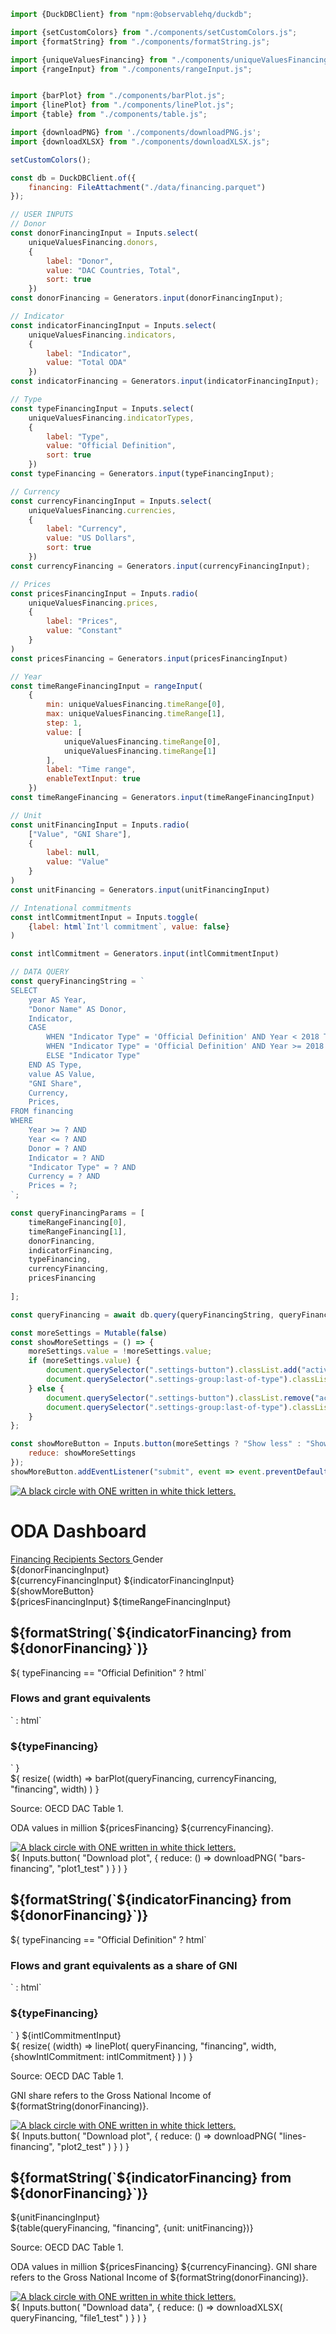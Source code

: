 ```js 
import {DuckDBClient} from "npm:@observablehq/duckdb";

import {setCustomColors} from "./components/setCustomColors.js";
import {formatString} from "./components/formatString.js";

import {uniqueValuesFinancing} from "./components/uniqueValuesFinancing.js";
import {rangeInput} from "./components/rangeInput.js";


import {barPlot} from "./components/barPlot.js";
import {linePlot} from "./components/linePlot.js";
import {table} from "./components/table.js";

import {downloadPNG} from './components/downloadPNG.js';
import {downloadXLSX} from "./components/downloadXLSX.js";
```

```js
setCustomColors();
```

```js
const db = DuckDBClient.of({
    financing: FileAttachment("./data/financing.parquet")
});
```

```js
// USER INPUTS
// Donor
const donorFinancingInput = Inputs.select(
    uniqueValuesFinancing.donors,
    {
        label: "Donor",
        value: "DAC Countries, Total",
        sort: true
    })
const donorFinancing = Generators.input(donorFinancingInput);

// Indicator
const indicatorFinancingInput = Inputs.select(
    uniqueValuesFinancing.indicators,
    {
        label: "Indicator",
        value: "Total ODA"
    })
const indicatorFinancing = Generators.input(indicatorFinancingInput);

// Type
const typeFinancingInput = Inputs.select(
    uniqueValuesFinancing.indicatorTypes,
    {
        label: "Type",
        value: "Official Definition",
        sort: true
    })
const typeFinancing = Generators.input(typeFinancingInput);

// Currency
const currencyFinancingInput = Inputs.select(
    uniqueValuesFinancing.currencies,
    {
        label: "Currency",
        value: "US Dollars",
        sort: true
    })
const currencyFinancing = Generators.input(currencyFinancingInput);

// Prices
const pricesFinancingInput = Inputs.radio(
    uniqueValuesFinancing.prices,
    {
        label: "Prices",
        value: "Constant"
    }
)
const pricesFinancing = Generators.input(pricesFinancingInput)

// Year
const timeRangeFinancingInput = rangeInput(
    {
        min: uniqueValuesFinancing.timeRange[0],
        max: uniqueValuesFinancing.timeRange[1],
        step: 1,
        value: [
            uniqueValuesFinancing.timeRange[0],
            uniqueValuesFinancing.timeRange[1]
        ],
        label: "Time range",
        enableTextInput: true
    })
const timeRangeFinancing = Generators.input(timeRangeFinancingInput)

// Unit
const unitFinancingInput = Inputs.radio(
    ["Value", "GNI Share"],
    {
        label: null,
        value: "Value"
    }
)
const unitFinancing = Generators.input(unitFinancingInput)

// Intenational commitments
const intlCommitmentInput = Inputs.toggle(
    {label: html`Int'l commitment`, value: false}
)

const intlCommitment = Generators.input(intlCommitmentInput)
```

```js
// DATA QUERY
const queryFinancingString = `
SELECT 
    year AS Year,
    "Donor Name" AS Donor,
    Indicator,
    CASE 
        WHEN "Indicator Type" = 'Official Definition' AND Year < 2018 THEN 'Flow'
        WHEN "Indicator Type" = 'Official Definition' AND Year >= 2018 THEN 'Grant Equivalent'
        ELSE "Indicator Type"
    END AS Type,
    value AS Value,
    "GNI Share",
    Currency,
    Prices,
FROM financing
WHERE 
    Year >= ? AND 
    Year <= ? AND
    Donor = ? AND 
    Indicator = ? AND
    "Indicator Type" = ? AND 
    Currency = ? AND 
    Prices = ?;
`;

const queryFinancingParams = [
    timeRangeFinancing[0],
    timeRangeFinancing[1],
    donorFinancing,
    indicatorFinancing,
    typeFinancing,
    currencyFinancing,
    pricesFinancing
    
];

const queryFinancing = await db.query(queryFinancingString, queryFinancingParams);
```

```js
const moreSettings = Mutable(false)
const showMoreSettings = () => {
    moreSettings.value = !moreSettings.value;
    if (moreSettings.value) {
        document.querySelector(".settings-button").classList.add("active")
        document.querySelector(".settings-group:last-of-type").classList.remove("hidden")
    } else {
        document.querySelector(".settings-button").classList.remove("active")
        document.querySelector(".settings-group:last-of-type").classList.add("hidden")
    }
};
```

```js
const showMoreButton = Inputs.button(moreSettings ? "Show less" : "Show more", {
    reduce: showMoreSettings
});
showMoreButton.addEventListener("submit", event => event.preventDefault());
```

<div class="title-container" xmlns="http://www.w3.org/1999/html">
    <div class="title-logo">
        <a href="https://data.one.org/" target="_blank">
            <img src="./ONE-logo-black.png" alt="A black circle with ONE written in white thick letters.">
        </a>
    </div>
    <h1 class="title-text">
        ODA Dashboard
    </h1>
</div>

<div class="header card">
    <a class="view-button active" href="./">
        Financing
    </a>
    <a class="view-button" href="./recipients">
        Recipients
    </a>
    <a class="view-button" href="./sectors">
        Sectors
    </a>
    <a class="view-button">
        Gender
    </a>
</div>

<div class="settings card">
    <div class="settings-group">
        ${donorFinancingInput}
    </div>
    <div class="settings-group">
        ${currencyFinancingInput}
        ${indicatorFinancingInput}
    </div>
    <div class="settings-button">
        ${showMoreButton}
    </div>
    <div class="settings-group hidden">
        ${pricesFinancingInput}
        ${timeRangeFinancingInput}
    </div>
</div>
<div class="grid grid-cols-2">
    <div class="card">
        <div  class="plot-container" id="bars-financing">
            <h2 class="plot-title">
                ${formatString(`${indicatorFinancing} from ${donorFinancing}`)}
            </h2>
            <div class="plot-subtitle-panel">
                ${
                    typeFinancing == "Official Definition"
                    ? html`<h3 class="plot-subtitle"><span class="flow-label-subtitle">Flows</span> and <span class="ge-label-subtitle">grant equivalents</span></h3>`
                    : html`<h3 class="plot-subtitle">${typeFinancing}</h3>`
                }
            </div>
            ${
            resize(
            (width) => barPlot(queryFinancing, currencyFinancing, "financing", width)
            )
            }
            <div class="bottom-panel">
                <div class="text-section">
                    <p class="plot-source">Source: OECD DAC Table 1.</p>
                    <p class="plot-note">ODA values in million ${pricesFinancing} ${currencyFinancing}.</p>
                </div>
                <div class="logo-section">
                    <a href="https://data.one.org/" target="_blank">
                        <img src="./ONE-logo-black.png" alt="A black circle with ONE written in white thick letters.">
                    </a>
                </div>
            </div>
        </div>
        <div class="download-panel">
            ${  
            Inputs.button(
            "Download plot", 
            {
            reduce: () => downloadPNG(
            "bars-financing",
            "plot1_test"
            )
            }   
            )
            }
        </div>
    </div>
    <div class="card">
        <div class="plot-container" id="lines-financing">
            <h2 class="plot-title">
                ${formatString(`${indicatorFinancing} from ${donorFinancing}`)}
            </h2>
            <div class="plot-subtitle-panel">
                ${
                    typeFinancing == "Official Definition"
                    ? html`<h3 class="plot-subtitle"><span class="flow-label-subtitle">Flows</span> and <span class="ge-label-subtitle">grant equivalents</span> as a share of GNI</h3>`
                    : html`<h3 class="plot-subtitle">${typeFinancing}</h3>`
                }
                ${intlCommitmentInput}
            </div>
            ${
            resize(
                (width) => linePlot(
                    queryFinancing, 
                    "financing", 
                    width,
                    {showIntlCommitment: intlCommitment}
                    )
                )
            }
            <div class="bottom-panel">
                <div class="text-section">
                    <p class="plot-source">Source: OECD DAC Table 1.</p>
                    <p class="plot-note">GNI share refers to the Gross National Income of ${formatString(donorFinancing)}.</p>
                </div>
                <div class="logo-section">
                    <a href="https://data.one.org/" target="_blank">
                        <img src="./ONE-logo-black.png" alt="A black circle with ONE written in white thick letters.">
                    </a>
                </div>
            </div>
        </div>
        <div class="download-panel">
            ${
            Inputs.button(
            "Download plot", 
            {
            reduce: () => downloadPNG(
            "lines-financing",
            "plot2_test"
            )
            }
            )
            }
        </div>
    </div>
</div>

<div class="card">
    <div class="plot-container">
        <h2 class="table-title">
            ${formatString(`${indicatorFinancing} from ${donorFinancing}`)}
        </h2>
        <div class="table-settings">
            ${unitFinancingInput}
        </div>
        ${table(queryFinancing, "financing", {unit: unitFinancing})}
        <div class="bottom-panel">
            <div class="text-section">
                <p class="plot-source">Source: OECD DAC Table 1.</p>
                <p class="plot-note">ODA values in million ${pricesFinancing} ${currencyFinancing}. GNI share refers to the Gross National Income of ${formatString(donorFinancing)}.</p>
            </div>
            <div class="logo-section">
                <a href="https://data.one.org/" target="_blank">
                    <img src="./ONE-logo-black.png" alt="A black circle with ONE written in white thick letters.">
                </a>
            </div>
        </div>
    </div>
    <div class="download-panel">
        ${
        Inputs.button(
        "Download data", 
        {
        reduce: () => downloadXLSX(
        queryFinancing,
        "file1_test"
        )
        }
        )
        }
    </div>
</div>